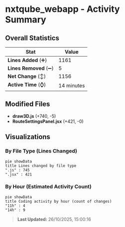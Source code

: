 # nxtqube_webapp - Activity Summary 

## Overall Statistics

| Stat                   | Value                                                             |
| ---------------------- | ----------------------------------------------------------------- |
| **Lines Added** (➕)   | 1161                                          |
| **Lines Removed** (➖) | 5                                        |
| **Net Change** (↕)    | 1156                |
| **Active Time** (⌚)   | 14 minutes |


## Modified Files
- **draw3D.js** (+740, -5)
- **RouteSettingsPanel.jsx** (+421, -0)

## Visualizations

### By File Type (Lines Changed)

```mermaid
pie showData
title Lines changed by file type
".js" : 745
".jsx" : 421
```

### By Hour (Estimated Activity Count)

```mermaid
pie showData
title Coding activity by hour (count of changes)
"11h" : 4
"14h" : 9
```


> **Last Updated:** 26/10/2025, 15:00:16